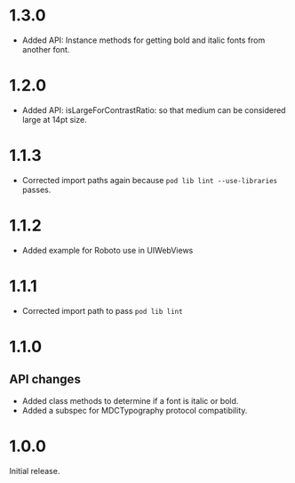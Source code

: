 # 1.3.0

* Added API: Instance methods for getting bold and italic fonts from another font.

# 1.2.0

* Added API: isLargeForContrastRatio: so that medium can be considered large at 14pt size.

# 1.1.3

* Corrected import paths again because `pod lib lint --use-libraries` passes.

# 1.1.2

* Added example for Roboto use in UIWebViews

# 1.1.1

* Corrected import path to pass `pod lib lint`

# 1.1.0

## API changes

* Added class methods to determine if a font is italic or bold.
* Added a subspec for MDCTypography protocol compatibility.

# 1.0.0

Initial release.
